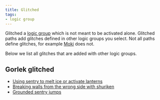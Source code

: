 ```yaml
---
title: Glitched
tags:
- logic group
---
```


Glitched a [logic group](logic-groups) which is not meant to be activated alone.
Glitched paths add glitches defined in other logic groups you select.
Not all paths define glitches, for example [Moki](logic-groups/moki) does not.

Below we list all glitches that are added with other logic groups.

## Gorlek glitched
* [Using sentry to melt ice or activate lanterns](tutorials/sentry-as-a-fire-source)
* [Breaking walls from the wrong side with shuriken](tutorials/wall-break)
* [Grounded sentry jumps](tutorials/sentry-jumps)
